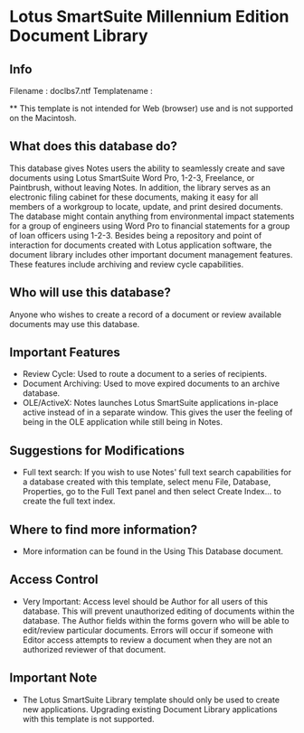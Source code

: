 # Lotus SmartSuite Millennium Edition Document Library

## Info
Filename : doclbs7.ntf
Templatename : 


** This template is not intended for Web (browser) use and is not supported on the Macintosh.

## What does this database do?
This database gives Notes users the ability to seamlessly create and save documents using Lotus SmartSuite Word Pro, 1-2-3, Freelance, or Paintbrush, without leaving Notes.  In addition, the library serves as an electronic filing cabinet for these documents, making it easy for all members of a workgroup to locate, update, and print desired documents.  The database might contain anything from environmental impact statements for a group of engineers using Word Pro to financial statements for a group of loan officers using 1-2-3.
Besides being a repository and point of interaction for documents created with Lotus application software, the document library includes other important document management features.  These features include archiving and review cycle capabilities.

## Who will use this database?
Anyone who wishes to create a record of a document or review available documents may use this database.

## Important Features
- Review Cycle: Used to route a document to a series of recipients.
- Document Archiving: Used to move expired documents to an archive database.
- OLE/ActiveX: Notes launches Lotus SmartSuite applications in-place active instead of in a separate window.  This gives the user the feeling of being in the OLE application while still being in Notes.

## Suggestions for Modifications
- Full text search: If you wish to use Notes' full text search capabilities for a database created with this template, select menu File, Database, Properties, go to the Full Text panel and then select Create Index... to create the full text index.

## Where to find more information?
-  More information can be found in the Using This Database document.

## Access Control
-  Very Important:  Access level should be Author for all users of this database.  This will prevent unauthorized editing of documents within the database.  The Author fields within the forms govern who will be able to edit/review particular documents.   Errors will occur if someone with Editor access attempts to review a document when they are not an authorized reviewer of that document.

## Important Note
- The Lotus SmartSuite Library template should only be used to create new applications. Upgrading existing Document Library applications with this template is not supported.
